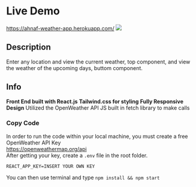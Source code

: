# Live Demo
https://ahnaf-weather-app.herokuapp.com/
[![](https://i.imgur.com/Vbu0YCg.png)](http://https://i.imgur.com/Vbu0YCg.png)

## Description
Enter any location and view the current weather, top component, and view the weather of the upcoming days, buttom component. 

## Info
**Front End built with React.js**
**Tailwind.css for styling**
**Fully Responsive Design**
Utilized the OpenWeather API
JS built in fetch library to make calls

### Copy Code
In order to run the code within your local machine, you must create a free OpenWeather API Key
\
https://openweathermap.org/api
\
After getting your key, create a `.env` file in the root folder.

`REACT_APP_KEY=INSERT YOUR OWN KEY`

You can then use terminal and type `npm install && npm start`
